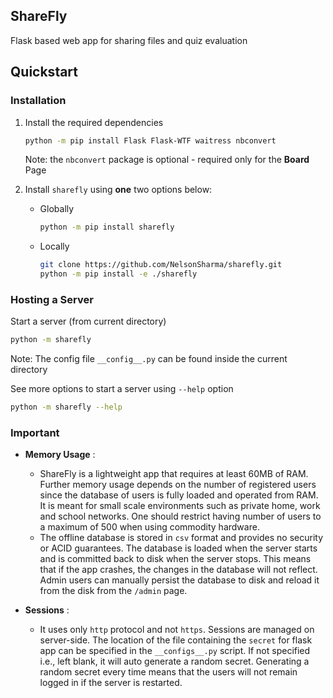 ## ShareFly

Flask based web app for sharing files and quiz evaluation

## Quickstart

### Installation


1. Install the required dependencies

    ```bash
    python -m pip install Flask Flask-WTF waitress nbconvert 
    ```

    Note: the `nbconvert` package is optional - required only for the **Board** Page


2. Install `sharefly` using **one** two options below:
    * Globally  

        ```bash
        python -m pip install sharefly
        ```
    * Locally 

        ```bash
        git clone https://github.com/NelsonSharma/sharefly.git
        python -m pip install -e ./sharefly
        ```

### Hosting a Server

Start a server (from current directory)

```bash
python -m sharefly
```
Note: The config file `__config__.py` can be found inside the current directory

See more options to start a server using `--help` option

```bash
python -m sharefly --help
```


### Important

* **Memory Usage** :
    * ShareFly is a lightweight app that requires at least 60MB of RAM. Further memory usage depends on the number of registered users since the database of users is fully loaded and operated from RAM. It is meant for small scale environments such as private home, work and school networks. One should restrict having number of users to a maximum of 500 when using commodity hardware.
    * The offline database is stored in `csv` format and provides no security or ACID guarantees. The database is loaded when the server starts and is committed back to disk when the server stops. This means that if the app crashes, the changes in the database will not reflect. Admin users can manually persist the database to disk and reload it from the disk from the `/admin` page.

* **Sessions** :
    * It uses only `http` protocol and not `https`. Sessions are managed on server-side. The location of the file containing the `secret` for flask app can be specified in the `__configs__.py` script. If not specified i.e., left blank, it will auto generate a random secret. Generating a random secret every time means that the users will not remain logged in if the server is restarted.

